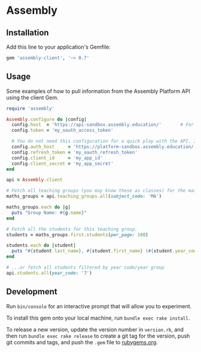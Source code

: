# Assembly


## Installation

Add this line to your application's Gemfile:

```ruby
gem 'assembly-client', '~> 0.7'

```

## Usage

Some examples of how to pull information from the Assembly Platform API using the client Gem.

```ruby
require 'assembly'

Assembly.configure do |config|
  config.host  = 'https://api-sandbox.assembly.education/'       # For sandbox testing. Use https://api.assembly.education/ for production
  config.token = 'my_oauth_access_token'

  # You do not need this configuration for a quick play with the API. It's only needed for the refresh token OAuth flow.
  config.auth_host     = 'https://platform-sandbox.assembly.education/'  # For sandbox testing. Use https://platform.assembly.education/ for production
  config.refresh_token = 'my_oauth_refresh_token'
  config.client_id     = 'my_app_id'
  config.client_secret = 'my_app_secret'
end

api = Assembly.client

# Fetch all teaching groups (you may know these as classes) for the mathematics subject code.
maths_groups = api.teaching_groups.all(subject_code: 'MA')

maths_groups.each do |g|
  puts "Group Name: #{g.name}"
end

# Fetch all the students for this teaching group.
students = maths_groups.first.students(per_page: 100)

students.each do |student|
  puts "#{student.last_name}, #{student.first_name} (#{student.year_code})"
end

# ...or fetch all students filtered by year code/year group
api.students.all(year_code: '7')

```

## Development

Run `bin/console` for an interactive prompt that will allow you to experiment.

To install this gem onto your local machine, run `bundle exec rake install`.

To release a new version, update the version number in `version.rb`, and then run `bundle exec rake release` to create a git tag for the version, push git commits and tags, and push the `.gem` file to [rubygems.org](https://rubygems.org).
